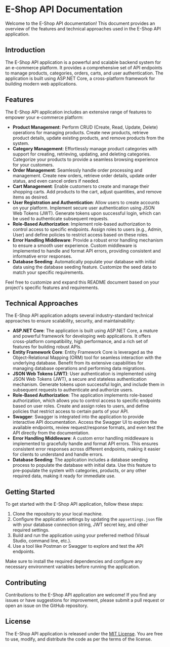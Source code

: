 # E-Shop API Documentation

Welcome to the E-Shop API documentation! This document provides an overview of the features and technical approaches used in the E-Shop API application.

## Introduction

The E-Shop API application is a powerful and scalable backend system for an e-commerce platform. It provides a comprehensive set of API endpoints to manage products, categories, orders, carts, and user authentication. The application is built using ASP.NET Core, a cross-platform framework for building modern web applications.

## Features

The E-Shop API application includes an extensive range of features to empower your e-commerce platform:

- **Product Management**: Perform CRUD (Create, Read, Update, Delete) operations for managing products. Create new products, retrieve product details, update existing products, and remove products from the system.
- **Category Management**: Effortlessly manage product categories with support for creating, retrieving, updating, and deleting categories. Categorize your products to provide a seamless browsing experience for your customers.
- **Order Management**: Seamlessly handle order processing and management. Create new orders, retrieve order details, update order status, and even cancel orders if needed.
- **Cart Management**: Enable customers to create and manage their shopping carts. Add products to the cart, adjust quantities, and remove items as desired.
- **User Registration and Authentication**: Allow users to create accounts on your platform. Implement secure user authentication using JSON Web Tokens (JWT). Generate tokens upon successful login, which can be used to authenticate subsequent requests.
- **Role-Based Authorization**: Implement role-based authorization to control access to specific endpoints. Assign roles to users (e.g., Admin, User) and define policies to restrict access based on these roles.
- **Error Handling Middleware**: Provide a robust error handling mechanism to ensure a smooth user experience. Custom middleware is implemented to handle and format API errors, providing consistent and informative error responses.
- **Database Seeding**: Automatically populate your database with initial data using the database seeding feature. Customize the seed data to match your specific requirements.

Feel free to customize and expand this README document based on your project's specific features and requirements.

## Technical Approaches

The E-Shop API application adopts several industry-standard technical approaches to ensure scalability, security, and maintainability:

- **ASP.NET Core**: The application is built using ASP.NET Core, a mature and powerful framework for developing web applications. It offers cross-platform compatibility, high performance, and a rich set of features for building robust APIs.
- **Entity Framework Core**: Entity Framework Core is leveraged as the Object-Relational Mapping (ORM) tool for seamless interaction with the underlying database. Benefit from its extensive capabilities for managing database operations and performing data migrations.
- **JSON Web Tokens (JWT)**: User authentication is implemented using JSON Web Tokens (JWT), a secure and stateless authentication mechanism. Generate tokens upon successful login, and include them in subsequent requests to authenticate and authorize users.
- **Role-Based Authorization**: The application implements role-based authorization, which allows you to control access to specific endpoints based on user roles. Create and assign roles to users, and define policies that restrict access to certain parts of your API.
- **Swagger**: Swagger is integrated into the application to provide interactive API documentation. Access the Swagger UI to explore the available endpoints, review request/response formats, and even test the API directly from the documentation.
- **Error Handling Middleware**: A custom error handling middleware is implemented to gracefully handle and format API errors. This ensures consistent error responses across different endpoints, making it easier for clients to understand and handle errors.
- **Database Seeding**: The application includes a database seeding process to populate the database with initial data. Use this feature to pre-populate the system with categories, products, or any other required data, making it ready for immediate use.

## Getting Started

To get started with the E-Shop API application, follow these steps:

1. Clone the repository to your local machine.
2. Configure the application settings by updating the `appsettings.json` file with your database connection string, JWT secret key, and other required settings.
3. Build and run the application using your preferred method (Visual Studio, command line, etc.).
4. Use a tool like Postman or Swagger to explore and test the API endpoints.

Make sure to install the required dependencies and configure any necessary environment variables before running the application.

## Contributing

Contributions to the E-Shop API application are welcome! If you find any issues or have suggestions for improvement, please submit a pull request or open an issue on the GitHub repository.

## License

The E-Shop API application is released under the [MIT License](LICENSE). You are free to use, modify, and distribute the code as per the terms of the license.
